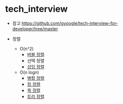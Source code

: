 # tech_interview

- 참고
https://github.com/gyoogle/tech-interview-for-developer/tree/master

- 정렬
  - O(n^2)
    - [버블 정렬](/Algorithm/bubble_sort.md)
    - 선택 정렬
    - [삽입 정렬](/Algorithm/Insertion_sort.md)
  - O(n logn)
    - [병합 정렬](/Algorithm/merge_sort.md)
    - [힙 정렬](/Algorithm/heap_sort.ipynb)
    - [퀵 정렬](/Algorithm/quick_sort.md)
    - [트리 정렬](/Algorithm/tree_sort.md)
  
